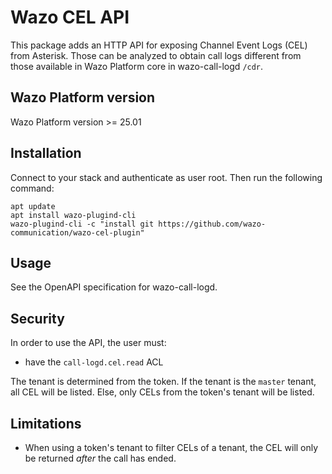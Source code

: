 # Wazo CEL API

This package adds an HTTP API for exposing Channel Event Logs (CEL) from Asterisk. Those can be analyzed to obtain call logs different from those available in Wazo Platform core in wazo-call-logd `/cdr`.

## Wazo Platform version

Wazo Platform version >= 25.01

## Installation

Connect to your stack and authenticate as user root. Then run the following command:

```shell
apt update
apt install wazo-plugind-cli
wazo-plugind-cli -c "install git https://github.com/wazo-communication/wazo-cel-plugin"
```

## Usage

See the OpenAPI specification for wazo-call-logd.

## Security

In order to use the API, the user must:
* have the `call-logd.cel.read` ACL

The tenant is determined from the token. If the tenant is the `master` tenant, all CEL will be listed. Else, only CELs from the token's tenant will be listed.

## Limitations

* When using a token's tenant to filter CELs of a tenant, the CEL will only be returned *after* the call has ended.
